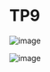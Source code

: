 # TP9

![image](https://github.com/user-attachments/assets/fcfd2686-1a0b-4a6f-adda-349e324734f4)

![image](https://github.com/user-attachments/assets/657e89a7-b306-4e61-a5db-df60ade2afa7)
